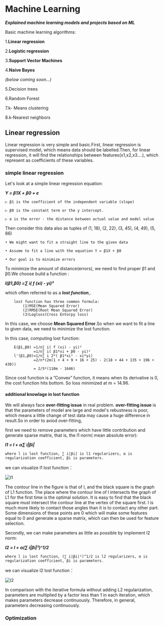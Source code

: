 # Machine Learning

***Explained machine learning models and projects based on ML***

Basic machine learning algorithms:

1.**Linear regression**

2.**Logistic regression**

3.**Support Vector Machines**

4.**Naive Bayes**

*(below coming soon...)*

5.Decision trees

6.Random Forest

7.k- Means clustering

8.k-Nearest neighbors



## Linear regression

Linear regression is very simple and basic.First, linear regression is supervised model, which means data should be labelled.Then, for linear regression, it will find the relationships between features(x1,x2,x3....), which represent as coefficients of these variables.

### simple linear regression


Let's look at a simple linear regression equation: 

   ***Y = β1X + β0 + e***

    ▷ β1 is the coefficient of the independent variable (slope)

    ▷ β0 is the constant term or the y intercept.

    ▷ e is the error - the distance between actual value and model value

Then consider this data also as tuples of (1, 18), (2, 22), (3, 45), (4, 49), (5, 86)

    • We might want to fit a straight line to the given data

    • Assume to fit a line with the equation Y = β1X + β0

    • Our goal is to minimize errors

To minimize the amount of distance(errors), we need to find proper β1 and β0.We choose build a function :

   ***l(β1,β0) =∑ i( f (xi) - yi)²***

which often referred to as a ***lost function***,.

        lost function has three common formula:
            (1)MSE(Mean Squared Error)
            (2)RMSE(Root Mean Squared Error)
            (3)Logloss(Cross Entorpy loss) 
        
In this case, we choose **Mean Squared Error**.So when we want to fit a line to given data, we need to minimize the lost function.

In this case, computing lost function:

        E(β1,β0) =1/n∑ i( f (xi) - yi)²
                 =1/n∑ i( β1*xi + β0 - yi)²
        l'(β1,β0)=1/n∑ i 2*( β1*xi² - xi*yi)
                 =2/n*(2m(1 + 4 + 9 + 16 + 25) - 2(18 + 44 + 135 + 196 + 430))
                 = 2/5*(110m - 1646)
Since cost function is a ”Convex” function, it means when its derivative is 0, the cost function hits bottom.
So loss minimized at m = 14.96.

#### additional knowlage in lost function
We will always face **over-fitting issue** in real problem. **over-fitting issue** is that the parameters of model are large and model's rebustness is poor, which means a little change of test data may cause a huge difference in result.So in order to aviod over-fitting,

first we need to remove parameters which have little contribution and generate sparse matrix, that is, the l1 norm( mean absolute error):

   ***l1 = l + α∑ i|βi|***
   
    where l is lost function, ∑ i|βi| is l1 regularizers, α is regularization coefficient, βi is parameters.
we can visualize l1 lost function：

![l1](https://i.loli.net/2018/11/28/5bfe89e366bba.jpg)

The contour line in the figure is that of l, and the black square is the graph of L1 function. The place where the contour line of l intersects the graph of L1 for the first time is the optimal solution. It is easy to find that the black square must intersect the contour line at the vertex of the square first. l is much more likely to contact those angles than it is to contact any other part. Some dimensions of these points are 0 which will make some features equal to 0 and generate a sparse matrix, which can then be used for feature selection.

Secondly, we can make parameters as little as possible by implement l2 norm:

   ***l2 = l + α(∑ i|βi|²)^1/2*** 
    
    where l is lost function, (∑ i|βi|²)^1/2 is l2 regularizers, α is regularization coefficient, βi is parameters.
we can visualize l2 lost function：

![l2](https://i.loli.net/2018/11/28/5bfe89e366bba.jpg)

In comparison with the iterative formula without adding L2 regularization, parameters are multiplied by a factor less than 1 in each iteration, which makes parameters decrease continuously. Therefore, in general, parameters decreasing continuously.

### Optimization



